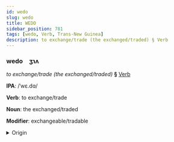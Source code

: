 ```yaml
---
id: wedo
slug: wedo
title: WEDO
sidebar_position: 781
tags: [wedo, Verb, Trans-New Guinea]
description: to exchange/trade (the exchanged/traded) § Verb
---
```


### wedo&emsp;<span kind="abugida">ʒɿʌ</span>

*to exchange/trade (the exchanged/traded)* **§** [Verb](../../tags/Verb)

**IPA**: /ˈwɛ.dɑ/

**Verb**: to exchange/trade

**Noun**: the exchanged/traded

**Modifier**: exchangeable/tradable

<details>
    <summary>Origin</summary>
    Pawaia wɛda [wɛda]<br/>
    <em>Trans-New Guinea Language Family</em>
</details>